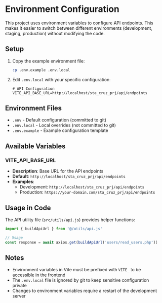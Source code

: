 # Environment Configuration

This project uses environment variables to configure API endpoints. This makes it easier to switch between different environments (development, staging, production) without modifying the code.

## Setup

1. Copy the example environment file:
   ```bash
   cp .env.example .env.local
   ```

2. Edit `.env.local` with your specific configuration:
   ```env
   # API Configuration
   VITE_API_BASE_URL=http://localhost/sta_cruz_prj/api/endpoints
   ```

## Environment Files

- `.env` - Default configuration (committed to git)
- `.env.local` - Local overrides (not committed to git)
- `.env.example` - Example configuration template

## Available Variables

### VITE_API_BASE_URL
- **Description**: Base URL for the API endpoints
- **Default**: `http://localhost/sta_cruz_prj/api/endpoints`
- **Examples**:
  - Development: `http://localhost/sta_cruz_prj/api/endpoints`
  - Production: `https://your-domain.com/sta_cruz_prj/api/endpoints`

## Usage in Code

The API utility file (`src/utils/api.js`) provides helper functions:

```javascript
import { buildApiUrl } from '@/utils/api.js'

// Usage
const response = await axios.get(buildApiUrl('users/read_users.php'))
```

## Notes

- Environment variables in Vite must be prefixed with `VITE_` to be accessible in the frontend
- The `.env.local` file is ignored by git to keep sensitive configuration private
- Changes to environment variables require a restart of the development server
